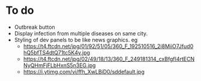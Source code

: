 # To do
- Outbreak button
- Display infection from multiple diseases on same city.
- Styling of dev panels to be like news graphics. eg
  - https://t4.ftcdn.net/jpg/01/92/51/05/360_F_192510516_2i8MiiO7Jfud0hQ5bfTS4dtQ71tc5K4y.jpg
  - https://t4.ftcdn.net/jpg/02/49/18/13/360_F_249181314_cxBfgfI4rtECNNyQHmFjFLbHxnS5n3EG.jpg
  - https://i.ytimg.com/vi/ffh_XwLBiD0/sddefault.jpg